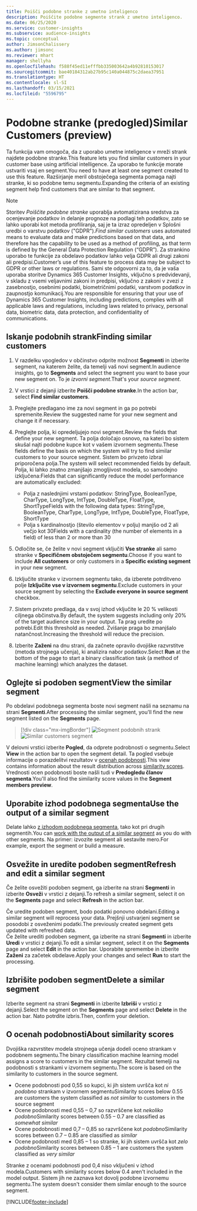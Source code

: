 ```yaml
---
title: Poišči podobne stranke z umetno inteligenco
description: Poiščite podobne segmente strank z umetno inteligenco.
ms.date: 06/25/2020
ms.service: customer-insights
ms.subservice: audience-insights
ms.topic: conceptual
author: JimsonChalissery
ms.author: jimsonc
ms.reviewer: mhart
manager: shellyha
ms.openlocfilehash: f588f45ed11efffbb335003642a4b92810153017
ms.sourcegitcommit: bae40184312ab27b95c140a044875c2daea37951
ms.translationtype: HT
ms.contentlocale: sl-SI
ms.lasthandoff: 03/15/2021
ms.locfileid: "5596795"
---
```

# <a name="similar-customers-preview"></a><span data-ttu-id="406b7-103">Podobne stranke (predogled)</span><span class="sxs-lookup"><span data-stu-id="406b7-103">Similar Customers (preview)</span></span>

<span data-ttu-id="406b7-104">Ta funkcija vam omogoča, da z uporabo umetne inteligence v mreži strank najdete podobne stranke.</span><span class="sxs-lookup"><span data-stu-id="406b7-104">This feature lets you find similar customers in your customer base using artificial intelligence.</span></span> <span data-ttu-id="406b7-105">Za uporabo te funkcije morate ustvariti vsaj en segment.</span><span class="sxs-lookup"><span data-stu-id="406b7-105">You need to have at least one segment created to use this feature.</span></span> <span data-ttu-id="406b7-106">Razširjanje meril obstoječega segmenta pomaga najti stranke, ki so podobne temu segmentu.</span><span class="sxs-lookup"><span data-stu-id="406b7-106">Expanding the criteria of an existing segment help find customers that are similar to that segment.</span></span>

> [!NOTE]
> <span data-ttu-id="406b7-107">Storitev *Poiščite podobne stranke* uporablja avtomatizirana sredstva za ocenjevanje podatkov in delanje prognoze na podlagi teh podatkov, zato se lahko uporabi kot metoda profiliranja, saj je ta izraz opredeljen v Splošni uredbi o varstvu podatkov ("GDPR").</span><span class="sxs-lookup"><span data-stu-id="406b7-107">*Find similar customers* uses automated means to evaluate data and make predictions based on that data, and therefore has the capability to be used as a method of profiling, as that term is defined by the General Data Protection Regulation (“GDPR”).</span></span> <span data-ttu-id="406b7-108">Za strankino uporabo te funkcije za obdelavo podatkov lahko velja GDPR ali drugi zakoni ali predpisi.</span><span class="sxs-lookup"><span data-stu-id="406b7-108">Customer’s use of this feature to process data may be subject to GDPR or other laws or regulations.</span></span> <span data-ttu-id="406b7-109">Sami ste odgovorni za to, da je vaša uporaba storitve Dynamics 365 Customer Insights, vključno s predvidevanji, v skladu z vsemi veljavnimi zakoni in predpisi, vključno z zakoni v zvezi z zasebnostjo, osebnimi podatki, biometričnimi podatki, varstvom podatkov in zaupnostjo komunikacij.</span><span class="sxs-lookup"><span data-stu-id="406b7-109">You are responsible for ensuring that your use of Dynamics 365 Customer Insights, including predictions, complies with all applicable laws and regulations, including laws related to privacy, personal data, biometric data, data protection, and confidentiality of communications.</span></span>

## <a name="finding-similar-customers"></a><span data-ttu-id="406b7-110">Iskanje podobnih strank</span><span class="sxs-lookup"><span data-stu-id="406b7-110">Finding similar customers</span></span>

1. <span data-ttu-id="406b7-111">V razdelku vpogledov v občinstvo odprite možnost **Segmenti** in izberite segment, na katerem želite, da temelji vaš novi segment.</span><span class="sxs-lookup"><span data-stu-id="406b7-111">In audience insights, go to **Segments** and select the segment you want to base your new segment on.</span></span> <span data-ttu-id="406b7-112">To je *izvorni segment*.</span><span class="sxs-lookup"><span data-stu-id="406b7-112">That's your *source segment*.</span></span>

1. <span data-ttu-id="406b7-113">V vrstici z dejanji izberite **Poišči podobne stranke**.</span><span class="sxs-lookup"><span data-stu-id="406b7-113">In the action bar, select **Find similar customers**.</span></span>

1. <span data-ttu-id="406b7-114">Preglejte predlagano ime za novi segment in ga po potrebi spremenite.</span><span class="sxs-lookup"><span data-stu-id="406b7-114">Review the suggested name for your new segment and change it if necessary.</span></span>

1. <span data-ttu-id="406b7-115">Preglejte polja, ki opredeljujejo novi segment.</span><span class="sxs-lookup"><span data-stu-id="406b7-115">Review the fields that define your new segment.</span></span> <span data-ttu-id="406b7-116">Ta polja določajo osnovo, na kateri bo sistem skušal najti podobne kupce kot v vašem izvornem segmentu.</span><span class="sxs-lookup"><span data-stu-id="406b7-116">These fields define the basis on which the system will try to find similar customers to your source segment.</span></span> <span data-ttu-id="406b7-117">Sistem bo privzeto izbral priporočena polja.</span><span class="sxs-lookup"><span data-stu-id="406b7-117">The system will select recommended fields by default.</span></span>
  <span data-ttu-id="406b7-118">Polja, ki lahko znatno zmanjšajo zmogljivost modela, so samodejno izključena:</span><span class="sxs-lookup"><span data-stu-id="406b7-118">Fields that can significantly reduce the model performance are automatically excluded:</span></span>
  
   - <span data-ttu-id="406b7-119">Polja z naslednjimi vrstami podatkov: StringType, BooleanType, CharType, LongType, IntType, DoubleType, FloatType, ShortType</span><span class="sxs-lookup"><span data-stu-id="406b7-119">Fields with the following data types: StringType, BooleanType, CharType, LongType, IntType, DoubleType, FloatType, ShortType</span></span>
   - <span data-ttu-id="406b7-120">Polja s kardinalnostjo (število elementov v polju) manjšo od 2 ali večjo kot 30</span><span class="sxs-lookup"><span data-stu-id="406b7-120">Fields with a cardinality (the number of elements in a field) of less than 2 or more than 30</span></span>

1. <span data-ttu-id="406b7-121">Odločite se, če želite v novi segment vključiti **Vse stranke** ali samo stranke v **Specifičnem obstoječem segmentu**.</span><span class="sxs-lookup"><span data-stu-id="406b7-121">Choose if you want to include **All customers** or only customers in a **Specific existing segment** in your new segment.</span></span>

1. <span data-ttu-id="406b7-122">Izključite stranke v izvornem segmentu tako, da izberete potrditveno polje **Izključite vse v izvornem segmentu**.</span><span class="sxs-lookup"><span data-stu-id="406b7-122">Exclude customers in your source segment by selecting the **Exclude everyone in source segment** checkbox.</span></span>

1. <span data-ttu-id="406b7-123">Sistem privzeto predlaga, da v svoj izhod vključite le 20 % velikosti ciljnega občinstva.</span><span class="sxs-lookup"><span data-stu-id="406b7-123">By default, the system suggests including only 20% of the target audience size in your output.</span></span> <span data-ttu-id="406b7-124">Ta prag uredite po potrebi.</span><span class="sxs-lookup"><span data-stu-id="406b7-124">Edit this threshold as needed.</span></span> <span data-ttu-id="406b7-125">Zvišanje praga bo zmanjšalo natančnost.</span><span class="sxs-lookup"><span data-stu-id="406b7-125">Increasing the threshold will reduce the precision.</span></span>

1. <span data-ttu-id="406b7-126">Izberite **Zaženi** na dnu strani, da začnete opravilo dvojiške razvrstitve (metoda strojnega učenja), ki analizira nabor podatkov.</span><span class="sxs-lookup"><span data-stu-id="406b7-126">Select **Run** at the bottom of the page to start a binary classification task (a method of machine learning) which analyzes the dataset.</span></span>

## <a name="view-the-similar-segment"></a><span data-ttu-id="406b7-127">Oglejte si podoben segment</span><span class="sxs-lookup"><span data-stu-id="406b7-127">View the similar segment</span></span>

<span data-ttu-id="406b7-128">Po obdelavi podobnega segmenta boste novi segment našli na seznamu na strani **Segmenti**.</span><span class="sxs-lookup"><span data-stu-id="406b7-128">After processing the similar segment, you'll find the new segment listed on the **Segments** page.</span></span>

> [!div class="mx-imgBorder"]
> <span data-ttu-id="406b7-129">![Segment podobnih strank](media/expanded-segment.png "Segment podobnih strank")</span><span class="sxs-lookup"><span data-stu-id="406b7-129">![Similar customers segment](media/expanded-segment.png "Similar customers segment")</span></span>

<span data-ttu-id="406b7-130">V delovni vrstici izberite **Pogled**, da odprete podrobnosti o segmentu.</span><span class="sxs-lookup"><span data-stu-id="406b7-130">Select **View** in the action bar to open the segment detail.</span></span> <span data-ttu-id="406b7-131">Ta pogled vsebuje informacije o porazdelitvi rezultatov v [ocenah podobnosti](#about-similarity-scores).</span><span class="sxs-lookup"><span data-stu-id="406b7-131">This view contains information about the result distribution across [similarity scores](#about-similarity-scores).</span></span> <span data-ttu-id="406b7-132">Vrednosti ocen podobnosti boste našli tudi v **Predogledu članov segmenta**.</span><span class="sxs-lookup"><span data-stu-id="406b7-132">You'll also find the similarity score values in the **Segment members preview**.</span></span>

## <a name="use-the-output-of-a-similar-segment"></a><span data-ttu-id="406b7-133">Uporabite izhod podobnega segmenta</span><span class="sxs-lookup"><span data-stu-id="406b7-133">Use the output of a similar segment</span></span>

<span data-ttu-id="406b7-134">Delate lahko [z izhodom podobnega segmenta](segments.md), tako kot pri drugih segmentih.</span><span class="sxs-lookup"><span data-stu-id="406b7-134">You can [work with the output of a similar segment](segments.md) as you do with other segments.</span></span> <span data-ttu-id="406b7-135">Na primer: izvozite segment ali sestavite mero.</span><span class="sxs-lookup"><span data-stu-id="406b7-135">For example, export the segment or build a measure.</span></span>

## <a name="refresh-and-edit-a-similar-segment"></a><span data-ttu-id="406b7-136">Osvežite in uredite podoben segment</span><span class="sxs-lookup"><span data-stu-id="406b7-136">Refresh and edit a similar segment</span></span>

<span data-ttu-id="406b7-137">Če želite osvežiti podoben segment, ga izberite na strani **Segmenti** in izberite **Osveži** v vrstici z dejanji.</span><span class="sxs-lookup"><span data-stu-id="406b7-137">To refresh a similar segment, select it on the **Segments** page and select **Refresh** in the action bar.</span></span>

<span data-ttu-id="406b7-138">Če uredite podoben segment, bodo podatki ponovno obdelani.</span><span class="sxs-lookup"><span data-stu-id="406b7-138">Editing a similar segment will reprocess your data.</span></span> <span data-ttu-id="406b7-139">Prejšnji ustvarjeni segment se posodobi z osveženimi podatki.</span><span class="sxs-lookup"><span data-stu-id="406b7-139">The previously created segment gets updated with refreshed data.</span></span>    
<span data-ttu-id="406b7-140">Če želite urediti podoben segment, ga izberite na strani **Segmenti** in izberite **Uredi** v vrstici z dejanji.</span><span class="sxs-lookup"><span data-stu-id="406b7-140">To edit a similar segment, select it on the **Segments** page and select **Edit** in the action bar.</span></span> <span data-ttu-id="406b7-141">Uporabite spremembe in izberite **Zaženi** za začetek obdelave.</span><span class="sxs-lookup"><span data-stu-id="406b7-141">Apply your changes and select **Run** to start the processing.</span></span>

## <a name="delete-a-similar-segment"></a><span data-ttu-id="406b7-142">Izbrišite podoben segment</span><span class="sxs-lookup"><span data-stu-id="406b7-142">Delete a similar segment</span></span>

<span data-ttu-id="406b7-143">Izberite segment na strani **Segmenti** in izberite **Izbriši** v vrstici z dejanji.</span><span class="sxs-lookup"><span data-stu-id="406b7-143">Select the segment on the **Segments** page and select **Delete** in the action bar.</span></span> <span data-ttu-id="406b7-144">Nato potrdite izbris.</span><span class="sxs-lookup"><span data-stu-id="406b7-144">Then, confirm your deletion.</span></span>

## <a name="about-similarity-scores"></a><span data-ttu-id="406b7-145">O ocenah podobnosti</span><span class="sxs-lookup"><span data-stu-id="406b7-145">About similarity scores</span></span>

<span data-ttu-id="406b7-146">Dvojiška razvrstitev modela strojnega učenja dodeli oceno strankam v podobnem segmentu.</span><span class="sxs-lookup"><span data-stu-id="406b7-146">The binary classification machine learning model assigns a score to customers in the similar segment.</span></span> <span data-ttu-id="406b7-147">Rezultat temelji na podobnosti s strankami v izvornem segmentu.</span><span class="sxs-lookup"><span data-stu-id="406b7-147">The score is based on the similarity to customers in the source segment.</span></span>

- <span data-ttu-id="406b7-148">Ocene podobnosti pod 0,55 so kupci, ki jih sistem uvršča kot *ni podobno* strankam v izvornem segmentu</span><span class="sxs-lookup"><span data-stu-id="406b7-148">Similarity scores below 0.55 are customers the system classified as *not similar* to customers in the source segment</span></span>
- <span data-ttu-id="406b7-149">Ocene podobnosti med 0,55 – 0,7 so razvrščene kot *nekoliko podobno*</span><span class="sxs-lookup"><span data-stu-id="406b7-149">Similarity scores between 0.55 – 0.7 are classified as *somewhat similar*</span></span>
- <span data-ttu-id="406b7-150">Ocene podobnosti med 0,7 – 0,85 so razvrščene kot *podobno*</span><span class="sxs-lookup"><span data-stu-id="406b7-150">Similarity scores between 0.7 – 0.85 are classified as *similar*</span></span>
- <span data-ttu-id="406b7-151">Ocene podobnosti med 0,85 – 1 so stranke, ki jih sistem uvršča kot *zelo podobno*</span><span class="sxs-lookup"><span data-stu-id="406b7-151">Similarity scores between 0.85 – 1 are customers the system classified as *very similar*</span></span>

<span data-ttu-id="406b7-152">Stranke z ocenami podobnosti pod 0,4 niso vključeni v izhod modela.</span><span class="sxs-lookup"><span data-stu-id="406b7-152">Customers with similarity scores below 0.4 aren't included in the model output.</span></span> <span data-ttu-id="406b7-153">Sistem jih ne zaznava kot dovolj podobne izvornemu segmentu.</span><span class="sxs-lookup"><span data-stu-id="406b7-153">The system doesn't consider them similar enough to the source segment.</span></span>


[!INCLUDE[footer-include](../includes/footer-banner.md)]